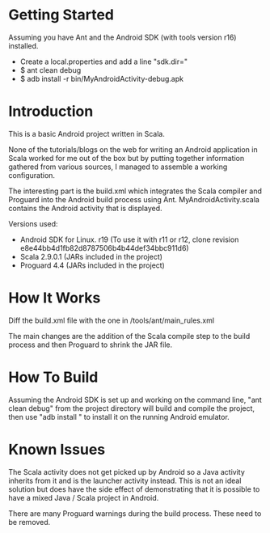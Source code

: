 Getting Started
============
Assuming you have Ant and the Android SDK (with tools version r16) installed.

 * Create a local.properties and add a line "sdk.dir=<path to your sdk folder>"
 * $ ant clean debug
 * $ adb install -r bin/MyAndroidActivity-debug.apk

Introduction
============

This is a basic Android project written in Scala.

None of the tutorials/blogs on the web for writing an Android application in Scala worked for me out of the
box but by putting together information gathered from various sources, I managed to assemble a working configuration.

The interesting part is the build.xml which integrates the Scala compiler and Proguard into the Android build process using Ant.
MyAndroidActivity.scala contains the Android activity that is displayed. 

Versions used:

- Android SDK for Linux. r19 (To use it with r11 or r12, clone revision e8e44bb4d1fb82d8787506b4b44def34bbc911d6)
- Scala 2.9.0.1 (JARs included in the project)
- Proguard 4.4  (JARs included in the project)

How It Works
============

Diff the build.xml file with the one in <path to Android SDK>/tools/ant/main_rules.xml

The main changes are the addition of the Scala compile step to the build process and then Proguard to shrink the JAR file.

How To Build
============

Assuming the Android SDK is set up and working on the command line,
"ant clean debug" from the project directory will build and compile the project, then use "adb install <path to built APK file>" to install it on the running Android emulator.

Known Issues
============

The Scala activity does not get picked up by Android so a Java activity inherits from it and is the launcher activity instead.
This is not an ideal solution but does have the side effect of demonstrating that it is possible to have a mixed Java / Scala project in Android.

There are many Proguard warnings during the build process. These need to be removed.
